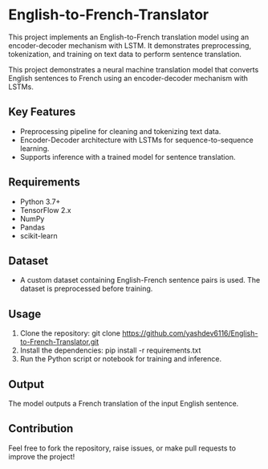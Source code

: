 # English-to-French-Translator
This project implements an English-to-French translation model using an encoder-decoder mechanism with LSTM. It demonstrates preprocessing, tokenization, and training on text data to perform sentence translation.


This project demonstrates a neural machine translation model that converts English sentences to French using an encoder-decoder mechanism with LSTMs.

## Key Features
- Preprocessing pipeline for cleaning and tokenizing text data.
- Encoder-Decoder architecture with LSTMs for sequence-to-sequence learning.
- Supports inference with a trained model for sentence translation.

## Requirements
- Python 3.7+
- TensorFlow 2.x
- NumPy
- Pandas
- scikit-learn

## Dataset
- A custom dataset containing English-French sentence pairs is used. The dataset is preprocessed before training.

## Usage
1. Clone the repository:
git clone https://github.com/yashdev6116/English-to-French-Translator.git
2. Install the dependencies:
pip install -r requirements.txt
3. Run the Python script or notebook for training and inference.

## Output
The model outputs a French translation of the input English sentence.

## Contribution
Feel free to fork the repository, raise issues, or make pull requests to improve the project!




